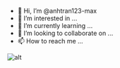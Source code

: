 - 👋 Hi, I’m @anhtran123-max
- 👀 I’m interested in ...
- 🌱 I’m currently learning ...
- 💞️ I’m looking to collaborate on ...
- 📫 How to reach me ...

<!---
anhtran123-max/anhtran123-max is a ✨ special ✨ repository because its `README.md` (this file) appears on your GitHub profile.
You can click the Preview link to take a look at your changes.
--->
![alt](![header_](https://user-images.githubusercontent.com/75102477/137795477-08e5e160-e776-4eed-bc48-b51f22059651.png)) 
